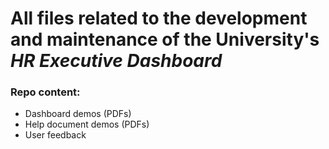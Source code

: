 # All files related to the development and maintenance of the University's <i>HR Executive Dashboard</i>

### Repo content: 
* Dashboard demos (PDFs)
* Help document demos (PDFs)
* User feedback
